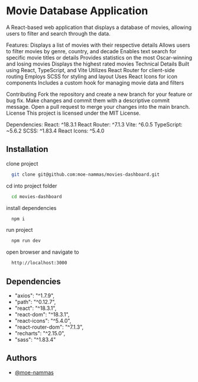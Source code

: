 # Movie Database Application


A React-based web application that displays a database of movies, allowing users to filter and search through the data.

Features:
Displays a list of movies with their respective details
Allows users to filter movies by genre, country, and decade
Enables text search for specific movie titles or details
Provides statistics on the most Oscar-winning and losing movies
Displays the highest rated movies
Technical Details
Built using React, TypeScript, and Vite
Utilizes React Router for client-side routing
Employs SCSS for styling and layout
Uses React Icons for icon components
Includes a custom hook for managing movie data and filters

Contributing
Fork the repository and create a new branch for your feature or bug fix.
Make changes and commit them with a descriptive commit message.
Open a pull request to merge your changes into the main branch.
License
This project is licensed under the MIT License.

Dependencies:
React: ^18.3.1
React Router: ^7.1.3
Vite: ^6.0.5
TypeScript: ~5.6.2
SCSS: ^1.83.4
React Icons: ^5.4.0


## Installation

clone project

```bash
  git clone git@github.com:moe-nammas/movies-dashboard.git
```

cd into project folder
```bash
  cd movies-dashboard
```

 install dependencies
```bash
  npm i
```

 run project
```bash
  npm run dev
```

open browser and navigate to
```bash
  http://localhost:3000
```

## Dependencies
- "axios": "^1.7.9",
- "path": "^0.12.7",
- "react": "^18.3.1",
- "react-dom": "^18.3.1",
- "react-icons": "^5.4.0",
- "react-router-dom": "^7.1.3",
- "recharts": "^2.15.0",
- "sass": "^1.83.4"

## Authors

- [@moe-nammas](https://github.com/moe-nammas)

